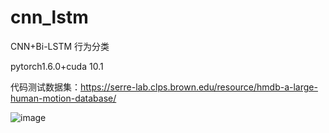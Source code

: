 # cnn_lstm
CNN+Bi-LSTM 行为分类 

pytorch1.6.0+cuda 10.1

代码测试数据集：https://serre-lab.clps.brown.edu/resource/hmdb-a-large-human-motion-database/

![image](https://github.com/tysdd/cnn_lstm/assets/119470508/76271473-1320-48d3-ab52-83634f1c563d)
